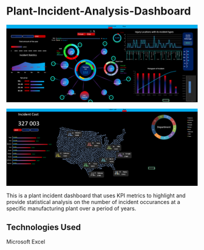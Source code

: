 # Plant-Incident-Analysis-Dashboard

![Dashboard Image](https://github.com/noloamaleka/Plant-Incident-Analysis-Dashboard/blob/main/Screenshot%20(129).png?raw=true)

![Dashboard Image](https://github.com/noloamaleka/Plant-Incident-Analysis-Dashboard/blob/main/Screenshot%20(130).png?raw=true)

This is a plant incident dashboard that uses KPI metrics to highlight and provide statistical analysis on the number of incident occurances at a specific manufacturing plant over a period of years.

## **Technologies Used**
Microsoft Excel
